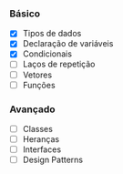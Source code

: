 ### Básico
- [x] Tipos de dados
- [x] Declaração de variáveis
- [x] Condicionais
- [ ] Laços de repetição
- [ ] Vetores
- [ ] Funções

### Avançado
- [ ] Classes
- [ ] Heranças
- [ ] Interfaces
- [ ] Design Patterns